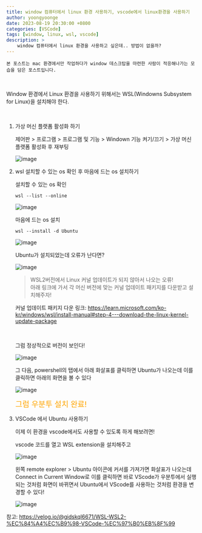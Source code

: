 ```yaml
---
title: window 컴퓨터에서 linux 환경 사용하기, vscode에서 linux환경을 사용하기
author: yoongyoonge
date: 2023-08-19 20:30:00 +0800
categories: [VSCode]
tags: [window, linux, wsl, vscode]
description: >
    window 컴퓨터에서 linux 환경을 사용하고 싶은데.. 방법이 없을까?
---
```


~~~
본 포스트는 mac 환경에서만 작업하다가 window 데스크탑을 마련한 사람이 적응해나가는 모습을 담은 포스트입니다.
~~~

<br>

Window 환경에서 Linux 환경을 사용하기 위해서는 WSL(Windowns Subsystem for Linux)을 설치해야 한다.

<br>


1. 가상 머신 플랫폼 활성화 하기
    
    제어판 > 프로그램 > 프로그램 및 기능 > Windown 기능 켜기/끄기 > 가상 머신 플랫폼 활성화 후 재부팅

    ![image](https://github.com/yoongyoonge/yoongyoonge.github.io/assets/20895661/0b5552db-e5f1-4fbb-a1f3-a403d67480e5)


2. wsl 설치할 수 있는 os 확인 후 마음에 드는 os 설치하기

    설치할 수 있는 os 확인

    ```
    wsl --list --online
    ```

    ![image](https://github.com/yoongyoonge/yoongyoonge.github.io/assets/20895661/fce78205-1673-4e40-ac79-9ab4edfc1a36) <br>

    마음에 드는 os 설치 

    ```
    wsl --install -d Ubuntu
    ```

    ![image](https://github.com/yoongyoonge/yoongyoonge.github.io/assets/20895661/0ed55675-c0be-4723-9341-5894c34d3073) <br>

    
    Ubuntu가 설치되었는데 오류가 난다면?

    ![image](https://github.com/yoongyoonge/yoongyoonge.github.io/assets/20895661/66500f54-b692-4eb1-aef0-2ba5cdfcfb74)

    >WSL2버전에서 Linux 커널 업데이트가 되지 않아서 나오는 오류! <br>
    >아래 링크에 가서 각 머신 버전에 맞는 커널 업데이트 패키지를 다운받고 설치해주자!

    커널 업데이트 패키지 다운 링크: 
    https://learn.microsoft.com/ko-kr/windows/wsl/install-manual#step-4---download-the-linux-kernel-update-package

    <br>

    그럼 정상적으로 버전이 보인다!

    ![image](https://github.com/yoongyoonge/yoongyoonge.github.io/assets/20895661/78e466f6-cf69-46b1-904a-0e0783c12857)


    그 다음, powershell의 탭에서 아래 화살표를 클릭하면 Ubuntu가 나오는데 이를 클릭하면 아래의 화면을 볼 수 있다

    ![image](https://github.com/yoongyoonge/yoongyoonge.github.io/assets/20895661/e0adf2b6-a05e-4960-9663-334b611817e8)

    
    <span style="color:orange;font-size:20px">그럼 우분투 설치 완료!</span>


3. VSCode 에서 Ubuntu 사용하기

    이제 이 환경을 vscode에서도 사용할 수 있도록 하게 해보려면!

    vscode 코드를 열고 WSL extension을 설치해주고

    ![image](https://github.com/yoongyoonge/yoongyoonge.github.io/assets/20895661/2327bf3e-be50-4182-a441-01480fd09747)


    왼쪽 remote explorer > Ubuntu 아이콘에 커서를 가져가면 화살표가 나오는데 <br>
    Connect in Current Window로 이를 클릭하면 바로 VScode가 우분투에서 실행되는 것처럼 화면이 바뀌면서 Ubuntu에서 VScode를 사용하는 것처럼 환경을 변경할 수 있다!

    ![image](https://github.com/yoongyoonge/yoongyoonge.github.io/assets/20895661/9d9c82ed-6545-4166-8cbd-efc3726d6516)


참고: https://velog.io/@gidskql6671/WSL-WSL2-%EC%84%A4%EC%B9%98-VSCode-%EC%97%B0%EB%8F%99